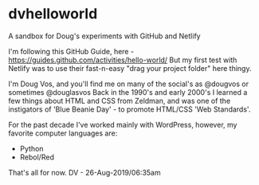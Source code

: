 # dvhelloworld
A sandbox for Doug's experiments with GitHub and Netlify 

I'm following this GitHub Guide, here - https://guides.github.com/activities/hello-world/ 
But my first test with Netlify was to use their fast-n-easy "drag your project folder" here thingy.

I'm Doug Vos, and you'll find me on many of the social's as @dougvos or sometimes @douglasvos
Back in the 1990's and early 2000's I learned a few things about HTML and CSS from Zeldman, 
and was one of the instigators of 'Blue Beanie Day' - to promote HTML/CSS 'Web Standards'.

For the past decade I've worked mainly with WordPress, however, my favorite computer languages are:
* Python
* Rebol/Red

That's all for now. 
DV - 26-Aug-2019/06:35am
